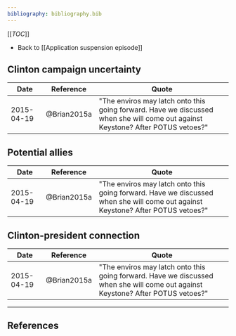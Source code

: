 ```yaml
---
bibliography: bibliography.bib
---
```


[[_TOC_]]

* Back to [[Application suspension episode]]

## Clinton campaign uncertainty

Date        | Reference   | Quote
---         | ---         | ---
2015-04-19  | @Brian2015a | "The enviros may latch onto this going forward. Have we discussed when she will come out against Keystone? After POTUS vetoes?"

## Potential allies

Date        | Reference   | Quote
---         | ---         | ---
2015-04-19  | @Brian2015a | "The enviros may latch onto this going forward. Have we discussed when she will come out against Keystone? After POTUS vetoes?"

## Clinton-president connection

Date        | Reference   | Quote
---         | ---         | ---
2015-04-19  | @Brian2015a | "The enviros may latch onto this going forward. Have we discussed when she will come out against Keystone? After POTUS vetoes?"

---

## References